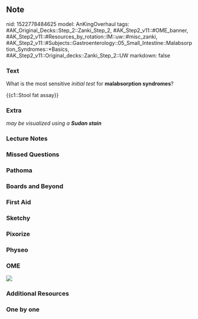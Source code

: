 ## Note
nid: 1522778484625
model: AnKingOverhaul
tags: #AK_Original_Decks::Step_2::Zanki_Step_2, #AK_Step2_v11::#OME_banner, #AK_Step2_v11::#Resources_by_rotation::IM::uw::#misc_zanki, #AK_Step2_v11::#Subjects::Gastroenterology::05_Small_Intestine::Malabsorption_Syndromes::*Basics, #AK_Step2_v11::Original_decks::Zanki_Step_2::UW
markdown: false

### Text
What is the most sensitive <i>initial test</i> for <b>malabsorption
syndromes</b>?
<div>
  {{c1::Stool fat assay}}
</div>

### Extra
<i>may be visualized using a <b>Sudan stain</b></i>

### Lecture Notes


### Missed Questions


### Pathoma


### Boards and Beyond


### First Aid


### Sketchy


### Pixorize


### Physeo


### OME
<div class="ome-widget">
  <a href="https://onlinemeded.org?ref=anki"><img src=
  "_OME_AnkiFlashcards_General_7.png"></a>
</div>

### Additional Resources


### One by one

